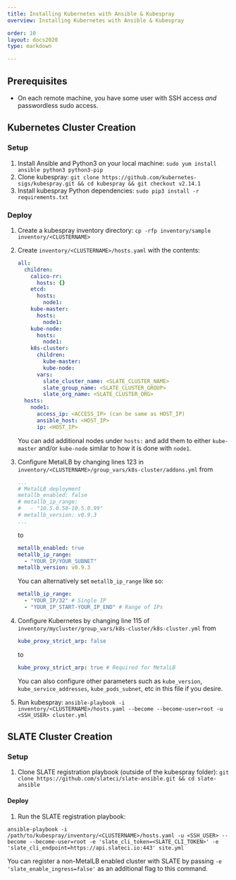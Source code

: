 ```yaml
---
title: Installing Kubernetes with Ansible & Kubespray
overview: Installing Kubernetes with Ansible & Kubespray

order: 10  
layout: docs2020
type: markdown

---
```


## Prerequisites

- On each remote machine, you have some user with SSH access *and* passwordless sudo access.

## Kubernetes Cluster Creation

### Setup

1. Install Ansible and Python3 on your local machine:
`sudo yum install ansible python3 python3-pip`
2. Clone kubespray:
`git clone https://github.com/kubernetes-sigs/kubespray.git && cd kubespray && git checkout v2.14.1`
3. Install kubespray Python dependencies:
`sudo pip3 install -r requirements.txt`

### Deploy

1. Create a kubespray inventory directory:
`cp -rfp inventory/sample inventory/<CLUSTERNAME>`
2. Create `inventory/<CLUSTERNAME>/hosts.yaml` with the contents:

    ```yaml
    all:
      children:
        calico-rr:
          hosts: {}
        etcd:
          hosts:
            node1:
        kube-master:
          hosts:
            node1:
        kube-node:
          hosts:
            node1:
        k8s-cluster:
          children:
            kube-master:
            kube-node:
          vars:
            slate_cluster_name: <SLATE_CLUSTER_NAME>
            slate_group_name: <SLATE_CLUSTER_GROUP>
            slate_org_name: <SLATE_CLUSTER_ORG>
      hosts:
        node1:
          access_ip: <ACCESS_IP> (can be same as HOST_IP)
          ansible_host: <HOST_IP>
          ip: <HOST_IP>
    ```

    You can add additional nodes under `hosts:` and add them to either `kube-master` and/or `kube-node` similar to how it is done with `node1`.

3. Configure MetalLB by changing lines 123 in `inventory/<CLUSTERNAME>/group_vars/k8s-cluster/addons.yml` from

    ```yaml
    ...
    # MetalLB deployment
    metallb_enabled: false
    # metallb_ip_range:
    #   - "10.5.0.50-10.5.0.99"
    # metallb_version: v0.9.3
    ...
    ```

    to

    ```yaml
    metallb_enabled: true
    metallb_ip_range:
      - "YOUR_IP/YOUR_SUBNET"
    metallb_version: v0.9.3
    ```

    You can alternatively set `metallb_ip_range` like so:

    ```yaml
    metallb_ip_range:
      - "YOUR_IP/32" # Single IP
      - "YOUR_IP_START-YOUR_IP_END" # Range of IPs
    ```

4. Configure Kubernetes by changing line 115 of `inventory/mycluster/group_vars/k8s-cluster/k8s-cluster.yml` from

    ```yaml
    kube_proxy_strict_arp: false
    ```

    to

    ```yaml
    kube_proxy_strict_arp: true # Required for MetalLB
    ```

    You can also configure other parameters such as `kube_version`, `kube_service_addresses`, `kube_pods_subnet`, etc in this file if you desire.

5. Run kubespray:
`ansible-playbook -i inventory/<CLUSTERNAME>/hosts.yaml --become --become-user=root -u <SSH_USER> cluster.yml`

## SLATE Cluster Creation

### Setup

1. Clone SLATE registration playbook (outside of the kubespray folder):
`git clone https://github.com/slateci/slate-ansible.git && cd slate-ansible`

#### Deploy

1. Run the SLATE registration playbook:

`ansible-playbook -i /path/to/kubespray/inventory/<CLUSTERNAME>/hosts.yaml -u <SSH_USER> --become --become-user=root -e 'slate_cli_token=<SLATE_CLI_TOKEN>' -e 'slate_cli_endpoint=https://api.slateci.io:443' site.yml`

You can register a non-MetalLB enabled cluster with SLATE by passing `-e 'slate_enable_ingress=false'` as an additional flag to this command.
